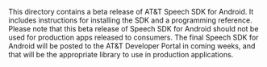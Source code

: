 This directory contains a beta release of AT&T Speech SDK for Android.  It includes instructions for installing the SDK and a programming reference.  Please note that this beta release of Speech SDK for Android should not be used for production apps released to consumers.  The final Speech SDK for Android will be posted to the AT&T Developer Portal in coming weeks, and that will be the appropriate library to use in production applications.
